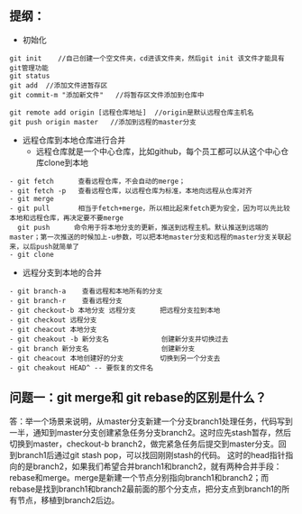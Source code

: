 提纲：
---

- 初始化
```
git init    //自己创建一个空文件夹，cd进该文件夹，然后git init 该文件才能具有git管理功能
git status
git add  //添加文件进暂存区
git commit-m "添加新文件"   //将暂存区文件添加到仓库中

git remote add origin [远程仓库地址]  //origin是默认远程仓库主机名
git push origin master   //添加到远程的master分支
```

- 远程仓库到本地仓库进行合并
  - 远程仓库就是一个中心仓库，比如github，每个员工都可以从这个中心仓库clone到本地
```
- git fetch      查看远程仓库，不会自动的merge；
- git fetch -p   查看远程仓库，以远程仓库为标准，本地向远程从仓库对齐
- git merge    
- git pull       相当于fetch+merge，所以相比起来fetch更为安全，因为可以先比较本地和远程仓库，再决定要不要merge
  git push      命令用于将本地分支的更新，推送到远程主机。默认推送到远端的master；第一次推送的时候加上-u参数，可以把本地master分支和远程的master分支关联起来，以后push就简单了
- git clone
```

- 远程分支到本地的合并
```
- git branch-a    查看远程和本地所有的分支
- git branch-r    查看远程分支
- git checkout-b 本地分支 远程分支      把远程分支拉到本地
- git checkout 远程分支                 
- git cheacout 本地分支
- git cheakout -b 新分支名             创建新分支并切换过去
- git branch 新分支名                  创建新分支
- git cheacout 本地创建好的分支         切换到另一个分支去
- git cheakout HEAD^ -- 要恢复的文件名
```

问题一：git merge和 git rebase的区别是什么？
---
答：举一个场景来说明，从master分支新建一个分支branch1处理任务，代码写到一半，通知到master分支创建紧急任务分支branch2。这时应先stash暂存，然后切换到master，checkout-b branch2，做完紧急任务后提交到master分支。回到branch1后通过git stash pop，可以找回刚刚stash的代码。
这时的head指针指向的是branch2，如果我们希望合并branch1和branch2，就有两种合并手段：rebase和merge。merge是新建一个节点分别指向branch1和branch2；而rebase是找到branch1和branch2最前面的那个分支点，把分支点到branch1的所有节点，移植到branch2后边。
